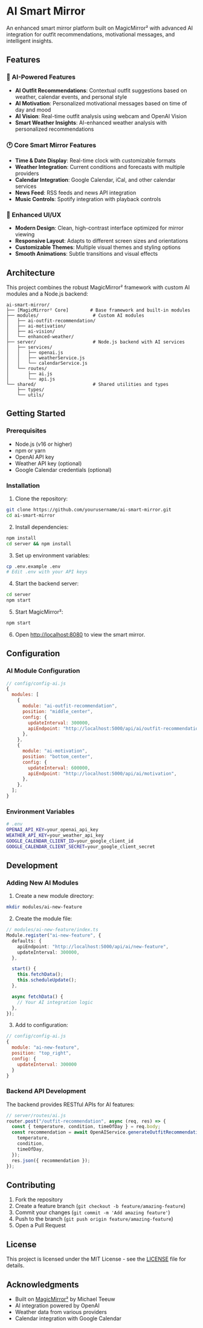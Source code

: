 # AI Smart Mirror

An enhanced smart mirror platform built on MagicMirror² with advanced AI integration for outfit recommendations, motivational messages, and intelligent insights.

## Features

### 🤖 AI-Powered Features

- **AI Outfit Recommendations**: Contextual outfit suggestions based on weather, calendar events, and personal style
- **AI Motivation**: Personalized motivational messages based on time of day and mood
- **AI Vision**: Real-time outfit analysis using webcam and OpenAI Vision
- **Smart Weather Insights**: AI-enhanced weather analysis with personalized recommendations

### 🕐 Core Smart Mirror Features

- **Time & Date Display**: Real-time clock with customizable formats
- **Weather Integration**: Current conditions and forecasts with multiple providers
- **Calendar Integration**: Google Calendar, iCal, and other calendar services
- **News Feed**: RSS feeds and news API integration
- **Music Controls**: Spotify integration with playback controls

### 🎨 Enhanced UI/UX

- **Modern Design**: Clean, high-contrast interface optimized for mirror viewing
- **Responsive Layout**: Adapts to different screen sizes and orientations
- **Customizable Themes**: Multiple visual themes and styling options
- **Smooth Animations**: Subtle transitions and visual effects

## Architecture

This project combines the robust MagicMirror² framework with custom AI modules and a Node.js backend:

```
ai-smart-mirror/
├── [MagicMirror² Core]        # Base framework and built-in modules
├── modules/                    # Custom AI modules
│   ├── ai-outfit-recommendation/
│   ├── ai-motivation/
│   ├── ai-vision/
│   └── enhanced-weather/
├── server/                     # Node.js backend with AI services
│   ├── services/
│   │   ├── openai.js
│   │   ├── weatherService.js
│   │   └── calendarService.js
│   └── routes/
│       ├── ai.js
│       └── api.js
└── shared/                     # Shared utilities and types
    ├── types/
    └── utils/
```

## Getting Started

### Prerequisites

- Node.js (v16 or higher)
- npm or yarn
- OpenAI API key
- Weather API key (optional)
- Google Calendar credentials (optional)

### Installation

1. Clone the repository:

```bash
git clone https://github.com/yourusername/ai-smart-mirror.git
cd ai-smart-mirror
```

2. Install dependencies:

```bash
npm install
cd server && npm install
```

3. Set up environment variables:

```bash
cp .env.example .env
# Edit .env with your API keys
```

4. Start the backend server:

```bash
cd server
npm start
```

5. Start MagicMirror²:

```bash
npm start
```

6. Open [http://localhost:8080](http://localhost:8080) to view the smart mirror.

## Configuration

### AI Module Configuration

```javascript
// config/config-ai.js
{
  modules: [
    {
      module: "ai-outfit-recommendation",
      position: "middle_center",
      config: {
        updateInterval: 300000,
        apiEndpoint: "http://localhost:5000/api/ai/outfit-recommendation",
      },
    },
    {
      module: "ai-motivation",
      position: "bottom_center",
      config: {
        updateInterval: 600000,
        apiEndpoint: "http://localhost:5000/api/ai/motivation",
      },
    },
  ];
}
```

### Environment Variables

```bash
# .env
OPENAI_API_KEY=your_openai_api_key
WEATHER_API_KEY=your_weather_api_key
GOOGLE_CALENDAR_CLIENT_ID=your_google_client_id
GOOGLE_CALENDAR_CLIENT_SECRET=your_google_client_secret
```

## Development

### Adding New AI Modules

1. Create a new module directory:

```bash
mkdir modules/ai-new-feature
```

2. Create the module file:

```typescript
// modules/ai-new-feature/index.ts
Module.register("ai-new-feature", {
  defaults: {
    apiEndpoint: "http://localhost:5000/api/ai/new-feature",
    updateInterval: 300000,
  },

  start() {
    this.fetchData();
    this.scheduleUpdate();
  },

  async fetchData() {
    // Your AI integration logic
  },
});
```

3. Add to configuration:

```javascript
// config/config-ai.js
{
  module: "ai-new-feature",
  position: "top_right",
  config: {
    updateInterval: 300000
  }
}
```

### Backend API Development

The backend provides RESTful APIs for AI features:

```javascript
// server/routes/ai.js
router.post("/outfit-recommendation", async (req, res) => {
  const { temperature, condition, timeOfDay } = req.body;
  const recommendation = await OpenAIService.generateOutfitRecommendation({
    temperature,
    condition,
    timeOfDay,
  });
  res.json({ recommendation });
});
```

## Contributing

1. Fork the repository
2. Create a feature branch (`git checkout -b feature/amazing-feature`)
3. Commit your changes (`git commit -m 'Add amazing feature'`)
4. Push to the branch (`git push origin feature/amazing-feature`)
5. Open a Pull Request

## License

This project is licensed under the MIT License - see the [LICENSE](LICENSE) file for details.

## Acknowledgments

- Built on [MagicMirror²](https://github.com/MagicMirrorOrg/MagicMirror) by Michael Teeuw
- AI integration powered by OpenAI
- Weather data from various providers
- Calendar integration with Google Calendar
